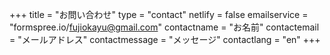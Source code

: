 +++
title = "お問い合わせ"
type = "contact"
netlify = false
emailservice = "formspree.io/fujiokayu@gmail.com"
contactname = "お名前"
contactemail = "メールアドレス"
contactmessage = "メッセージ"
contactlang = "en"
+++

